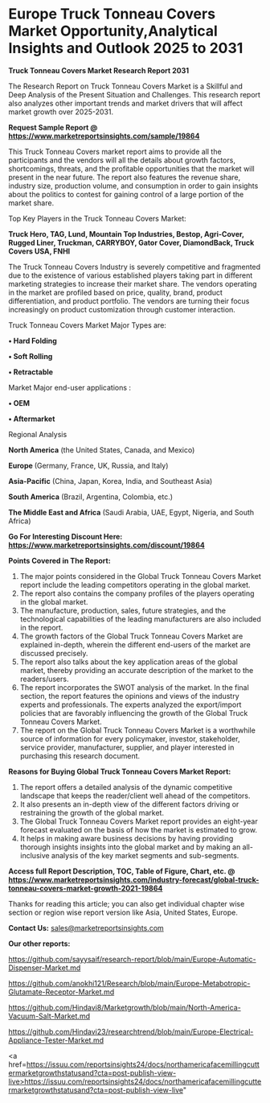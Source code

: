 # Europe Truck Tonneau Covers Market Opportunity,Analytical Insights and Outlook 2025 to 2031

<strong>Truck Tonneau Covers Market Research Report 2031</strong>

The Research Report on Truck Tonneau Covers Market is a Skillful and Deep Analysis of the Present Situation and Challenges. This research report also analyzes other important trends and market drivers that will affect market growth over 2025-2031.

<strong>Request Sample Report @ <a href=https://www.marketreportsinsights.com/sample/19864>https://www.marketreportsinsights.com/sample/19864</a></strong>

This Truck Tonneau Covers market report aims to provide all the participants and the vendors will all the details about growth factors, shortcomings, threats, and the profitable opportunities that the market will present in the near future. The report also features the revenue share, industry size, production volume, and consumption in order to gain insights about the politics to contest for gaining control of a large portion of the market share.

Top Key Players in the Truck Tonneau Covers Market:

<strong>Truck Hero, TAG, Lund, Mountain Top Industries, Bestop, Agri-Cover, Rugged Liner, Truckman, CARRYBOY, Gator Cover, DiamondBack, Truck Covers USA, FNHI</strong>

The Truck Tonneau Covers Industry is severely competitive and fragmented due to the existence of various established players taking part in different marketing strategies to increase their market share. The vendors operating in the market are profiled based on price, quality, brand, product differentiation, and product portfolio. The vendors are turning their focus increasingly on product customization through customer interaction.

Truck Tonneau Covers Market Major Types are:

<strong>• Hard Folding

• Soft Rolling

• Retractable</strong>

Market Major end-user applications :

<strong>• OEM

• Aftermarket</strong>

Regional Analysis

</u><strong><b>North America</b></strong> (the United States, Canada, and Mexico)

<strong><b>Europe </b></strong>(Germany, France, UK, Russia, and Italy)

<strong><b>Asia-Pacific</b></strong> (China, Japan, Korea, India, and Southeast Asia)

<strong><b>South America</b></strong> (Brazil, Argentina, Colombia, etc.)

<strong><b>The Middle East and Africa</b></strong> (Saudi Arabia, UAE, Egypt, Nigeria, and South Africa)

<strong>Go For Interesting Discount Here: <a href=https://www.marketreportsinsights.com/discount/19864>https://www.marketreportsinsights.com/discount/19864</a></strong>

<strong>Points Covered in The Report:</strong>
<ol>
  <li>The major points considered in the Global Truck Tonneau Covers Market report include the leading competitors operating in the global market.</li>
  <li>The report also contains the company profiles of the players operating in the global market.</li>
  <li>The manufacture, production, sales, future strategies, and the technological capabilities of the leading manufacturers are also included in the report.</li>
  <li>The growth factors of the Global Truck Tonneau Covers Market are explained in-depth, wherein the different end-users of the market are discussed precisely.</li>
  <li>The report also talks about the key application areas of the global market, thereby providing an accurate description of the market to the readers/users.</li>
  <li>The report incorporates the SWOT analysis of the market. In the final section, the report features the opinions and views of the industry experts and professionals. The experts analyzed the export/import policies that are favorably influencing the growth of the Global Truck Tonneau Covers Market.</li>
  <li>The report on the Global Truck Tonneau Covers Market is a worthwhile source of information for every policymaker, investor, stakeholder, service provider, manufacturer, supplier, and player interested in purchasing this research document.</li>
</ol>
<strong>Reasons for Buying Global Truck Tonneau Covers Market Report:</strong>

<ol>
  <li>The report offers a detailed analysis of the dynamic competitive landscape that keeps the reader/client well ahead of the competitors.</li>
  <li>It also presents an in-depth view of the different factors driving or restraining the growth of the global market.</li>
  <li>The Global Truck Tonneau Covers Market report provides an eight-year forecast evaluated on the basis of how the market is estimated to grow.</li>
  <li>It helps in making aware business decisions by having providing thorough insights insights into the global market and by making an all-inclusive analysis of the key market segments and sub-segments.</li>
</ol>
<strong>Access full Report Description, TOC, Table of Figure, Chart, etc. @ <a href=https://www.marketreportsinsights.com/industry-forecast/global-truck-tonneau-covers-market-growth-2021-19864>https://www.marketreportsinsights.com/industry-forecast/global-truck-tonneau-covers-market-growth-2021-19864</a></strong>


Thanks for reading this article; you can also get individual chapter wise section or region wise report version like Asia, United States, Europe.

<strong>Contact Us:</strong>
sales@marketreportsinsights.com

<strong>Our other reports:</strong>

<a href=https://github.com/sayysaif/research-report/blob/main/Europe-Automatic-Dispenser-Market.md>https://github.com/sayysaif/research-report/blob/main/Europe-Automatic-Dispenser-Market.md</a>

<a href=https://github.com/anokhi121/Research/blob/main/Europe-Metabotropic-Glutamate-Receptor-Market.md>https://github.com/anokhi121/Research/blob/main/Europe-Metabotropic-Glutamate-Receptor-Market.md</a>

<a href=https://github.com/Hindavi8/Marketgrowth/blob/main/North-America-Vacuum-Salt-Market.md>https://github.com/Hindavi8/Marketgrowth/blob/main/North-America-Vacuum-Salt-Market.md</a>

<a href=https://github.com/Hindavi23/researchtrend/blob/main/Europe-Electrical-Appliance-Tester-Market.md>https://github.com/Hindavi23/researchtrend/blob/main/Europe-Electrical-Appliance-Tester-Market.md</a>

<a href=https://issuu.com/reportsinsights24/docs/northamericafacemillingcuttermarketgrowthstatusand?cta=post-publish-view-live>https://issuu.com/reportsinsights24/docs/northamericafacemillingcuttermarketgrowthstatusand?cta=post-publish-view-live</a>"

